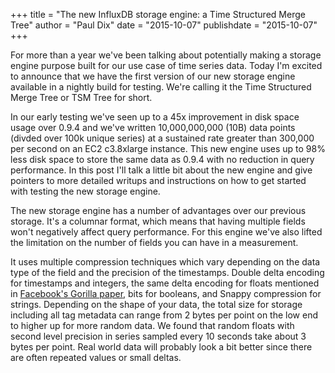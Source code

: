 +++
title = "The new InfluxDB storage engine: a Time Structured Merge Tree"
author = "Paul Dix"
date = "2015-10-07"
publishdate = "2015-10-07"
+++

For more than a year we've been talking about potentially making a storage engine purpose built for our use case of time series data. Today I'm excited to announce that we have the first version of our new storage engine available in a nightly build for testing. We're calling it the Time Structured Merge Tree or TSM Tree for short.

In our early testing we've seen up to a 45x improvement in disk space usage over 0.9.4 and we've written 10,000,000,000 (10B) data points (divded over 100k unique series) at a sustained rate greater than 300,000 per second on an EC2 c3.8xlarge instance. This new engine uses up to 98% less disk space to store the same data as 0.9.4 with no reduction in query performance. In this post I'll talk a little bit about the new engine and give pointers to more detailed writups and instructions on how to get started with testing the new storage engine.

The new storage engine has a number of advantages over our previous storage. It's a columnar format, which means that having multiple fields won't negatively affect query performance. For this engine we've also lifted the limitation on the number of fields you can have in a measurement.

It uses multiple compression techniques which vary depending on the data type of the field and the precision of the timestamps. Double delta encoding for timestamps and integers, the same delta encoding for floats mentioned in [Facebook's Gorilla paper](http://www.vldb.org/pvldb/vol8/p1816-teller.pdf), bits for booleans, and Snappy compression for strings. Depending on the shape of your data, the total size for storage including all tag metadata can range from 2 bytes per point on the low end to higher up for more random data. We found that random floats with second level precision in series sampled every 10 seconds take about 3 bytes per point. Real world data will probably look a bit better since there are often repeated values or small deltas.